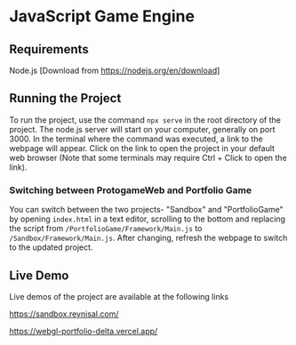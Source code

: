 # JavaScript Game Engine

## Requirements
Node.js [Download from https://nodejs.org/en/download]

## Running the Project
To run the project, use the command `npx serve` in the root directory of the project. The node.js server will start on your computer, generally on port 3000. In the terminal where the command was executed, a link to the webpage will appear. Click on the link to open the project in your default web browser (Note that some terminals may require Ctrl + Click to open the link).

### Switching between ProtogameWeb and Portfolio Game
You can switch between the two projects- "Sandbox" and "PortfolioGame" by opening `index.html` in a text editor, scrolling to the bottom and replacing the script from `/PortfolioGame/Framework/Main.js` to `/Sandbox/Framework/Main.js`. After changing, refresh the webpage to switch to the updated project.

## Live Demo
Live demos of the project are available at the following links

https://sandbox.reynisal.com/

https://webgl-portfolio-delta.vercel.app/
